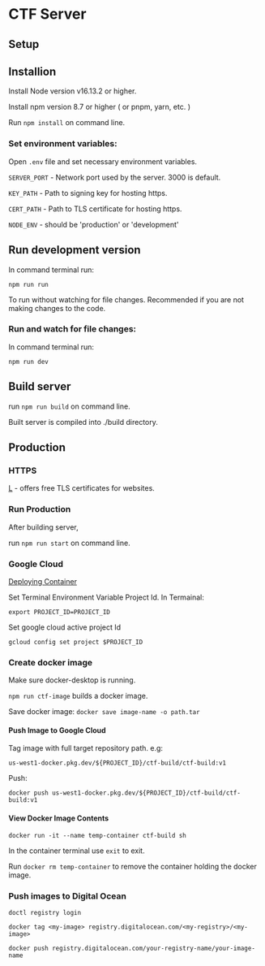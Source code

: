 # CTF Server

## Setup

## Installion

Install Node version v16.13.2 or higher.

Install npm version 8.7 or higher ( or pnpm, yarn, etc. )

Run `npm install` on command line.

### Set environment variables:

Open `.env` file and set necessary environment variables.

`SERVER_PORT` - Network port used by the server. 3000 is default.

`KEY_PATH` - Path to signing key for hosting https.

`CERT_PATH` - Path to TLS certificate for hosting https.

`NODE_ENV` - should be 'production' or 'development'

## Run development version

In command terminal run:

`npm run run`

To run without watching for file changes. Recommended if you
are not making changes to the code.

### Run and watch for file changes:

In command terminal run:

`npm run dev` 

## Build server

run `npm run build` on command line.

Built server is compiled into ./build directory.

## Production

### HTTPS

[L](https://letsencrypt.org) - offers free TLS certificates for websites.

### Run Production

After building server,

run `npm run start` on command line.

### Google Cloud

[Deploying Container](https://cloud.google.com/kubernetes-engine/docs/tutorials/hello-app#create_a_repository)

Set Terminal Environment Variable Project Id.
In Termainal:

`export PROJECT_ID=PROJECT_ID`

Set google cloud active project Id

`gcloud config set project $PROJECT_ID`


### Create docker image

Make sure docker-desktop is running.

`npm run ctf-image` builds a docker image.

Save docker image:
`docker save image-name -o path.tar`


#### Push Image to Google Cloud

Tag image with full target repository path. e.g:

`us-west1-docker.pkg.dev/${PROJECT_ID}/ctf-build/ctf-build:v1`

Push:

`docker push us-west1-docker.pkg.dev/${PROJECT_ID}/ctf-build/ctf-build:v1`

#### View Docker Image Contents

`docker run -it --name temp-container ctf-build sh`

In the container terminal use `exit` to exit.

Run `docker rm temp-container` to remove the container holding the docker image.

### Push images to Digital Ocean

`doctl registry login`

`docker tag <my-image> registry.digitalocean.com/<my-registry>/<my-image>`

`docker push registry.digitalocean.com/your-registry-name/your-image-name`